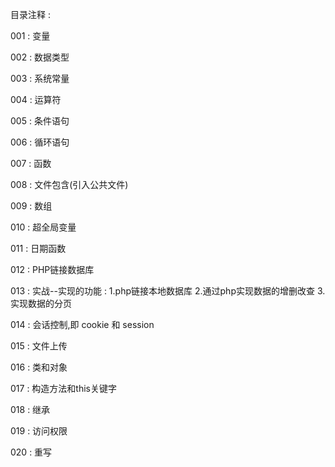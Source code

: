 目录注释 : 

001 : 变量

002 : 数据类型

003 : 系统常量

004 : 运算符

005 : 条件语句

006 : 循环语句

007 : 函数

008 : 文件包含(引入公共文件)

009 : 数组

010 : 超全局变量

011 : 日期函数

012 : PHP链接数据库

013 : 实战--实现的功能 : 1.php链接本地数据库
                         2.通过php实现数据的增删改查
                         3.实现数据的分页
               
014 : 会话控制,即 cookie 和 session

015 : 文件上传

016 : 类和对象

017 : 构造方法和this关键字

018 : 继承

019 : 访问权限

020 : 重写
                        